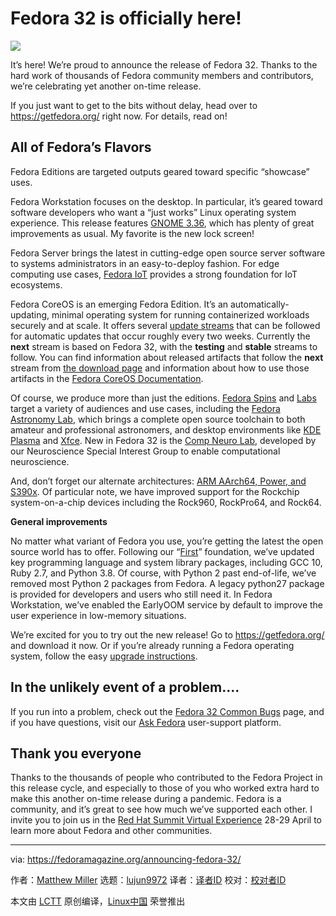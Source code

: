 [#]: collector: (lujun9972)
[#]: translator: ( )
[#]: reviewer: ( )
[#]: publisher: ( )
[#]: url: ( )
[#]: subject: (Fedora 32 is officially here!)
[#]: via: (https://fedoramagazine.org/announcing-fedora-32/)
[#]: author: (Matthew Miller https://fedoramagazine.org/author/mattdm/)

Fedora 32 is officially here!
======

![][1]

It’s here! We’re proud to announce the release of Fedora 32. Thanks to the hard work of thousands of Fedora community members and contributors, we’re celebrating yet another on-time release.

If you just want to get to the bits without delay, head over to <https://getfedora.org/> right now. For details, read on!

## **All of Fedora’s Flavors**

Fedora Editions are targeted outputs geared toward specific “showcase” uses.

Fedora Workstation focuses on the desktop. In particular, it’s geared toward software developers who want a “just works” Linux operating system experience. This release features [GNOME 3.36][2], which has plenty of great improvements as usual. My favorite is the new lock screen!

Fedora Server brings the latest in cutting-edge open source server software to systems administrators in an easy-to-deploy fashion. For edge computing use cases, [Fedora IoT][3] provides a strong foundation for IoT ecosystems.

Fedora CoreOS is an emerging Fedora Edition. It’s an automatically-updating, minimal operating system for running containerized workloads securely and at scale. It offers several [update streams][4] that can be followed for automatic updates that occur roughly every two weeks. Currently the **next** stream is based on Fedora 32, with the **testing** and **stable** streams to follow. You can find information about released artifacts that follow the **next** stream from [the download page][5] and information about how to use those artifacts in the [Fedora CoreOS Documentation][6].

Of course, we produce more than just the editions. [Fedora Spins][7] and [Labs][8] target a variety of audiences and use cases, including the [Fedora Astronomy Lab][9], which brings a complete open source toolchain to both amateur and professional astronomers, and desktop environments like [KDE Plasma][10] and [Xfce][11]. New in Fedora 32 is the [Comp Neuro Lab][12], developed by our Neuroscience Special Interest Group to enable computational neuroscience.

And, don’t forget our alternate architectures: [ARM AArch64, Power, and S390x][13]. Of particular note, we have improved support for the Rockchip system-on-a-chip devices including the Rock960, RockPro64, and Rock64.

**General improvements**

No matter what variant of Fedora you use, you’re getting the latest the open source world has to offer. Following our “[First][14]” foundation, we’ve updated key programming language and system library packages, including GCC 10, Ruby 2.7, and Python 3.8. Of course, with Python 2 past end-of-life, we’ve removed most Python 2 packages from Fedora. A legacy python27 package is provided for developers and users who still need it. In Fedora Workstation, we’ve enabled the EarlyOOM service by default to improve the user experience in low-memory situations.

We’re excited for you to try out the new release! Go to <https://getfedora.org/> and download it now. Or if you’re already running a Fedora operating system, follow the easy [upgrade instructions][15].

## **In the unlikely event of a problem….**

If you run into a problem, check out the [Fedora 32 Common Bugs][16] page, and if you have questions, visit our [Ask Fedora][17] user-support platform.

## **Thank you everyone**

Thanks to the thousands of people who contributed to the Fedora Project in this release cycle, and especially to those of you who worked extra hard to make this another on-time release during a pandemic. Fedora is a community, and it’s great to see how much we’ve supported each other. I invite you to join us in the [Red Hat Summit Virtual Experience][18] 28-29 April to learn more about Fedora and other communities.

--------------------------------------------------------------------------------

via: https://fedoramagazine.org/announcing-fedora-32/

作者：[Matthew Miller][a]
选题：[lujun9972][b]
译者：[译者ID](https://github.com/译者ID)
校对：[校对者ID](https://github.com/校对者ID)

本文由 [LCTT](https://github.com/LCTT/TranslateProject) 原创编译，[Linux中国](https://linux.cn/) 荣誉推出

[a]: https://fedoramagazine.org/author/mattdm/
[b]: https://github.com/lujun9972
[1]: https://fedoramagazine.org/wp-content/uploads/2020/04/f32-final-816x345.png
[2]: https://www.gnome.org/news/2020/03/gnome-3-36-released/
[3]: https://iot.fedoraproject.org/
[4]: https://docs.fedoraproject.org/en-US/fedora-coreos/update-streams/
[5]: https://getfedora.org/en/coreos/download?stream=next
[6]: https://docs.fedoraproject.org/en-US/fedora-coreos/getting-started/
[7]: https://spins.fedoraproject.org/
[8]: https://labs.fedoraproject.org/
[9]: https://labs.fedoraproject.org/en/astronomy/
[10]: https://spins.fedoraproject.org/en/kde/
[11]: https://spins.fedoraproject.org/en/xfce/
[12]: https://labs.fedoraproject.org/en/comp-neuro
[13]: https://alt.fedoraproject.org/alt/
[14]: https://docs.fedoraproject.org/en-US/project/#_first
[15]: https://docs.fedoraproject.org/en-US/quick-docs/upgrading/
[16]: https://fedoraproject.org/wiki/Common_F32_bugs
[17]: http://ask.fedoraproject.org
[18]: https://www.redhat.com/en/summit
